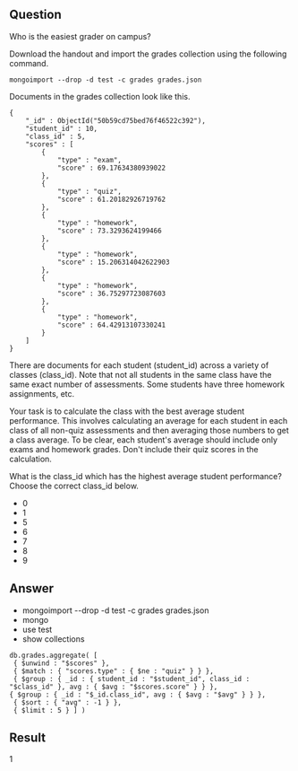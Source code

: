
## Question

Who is the easiest grader on campus?

Download the handout and import the grades collection using the following command.

~~~mongo
mongoimport --drop -d test -c grades grades.json
~~~

Documents in the grades collection look like this.

~~~mongo
{
    "_id" : ObjectId("50b59cd75bed76f46522c392"),
    "student_id" : 10,
    "class_id" : 5,
    "scores" : [
        {
            "type" : "exam",
            "score" : 69.17634380939022
        },
        {
            "type" : "quiz",
            "score" : 61.20182926719762
        },
        {
            "type" : "homework",
            "score" : 73.3293624199466
        },
        {
            "type" : "homework",
            "score" : 15.206314042622903
        },
        {
            "type" : "homework",
            "score" : 36.75297723087603
        },
        {
            "type" : "homework",
            "score" : 64.42913107330241
        }
    ]
}
~~~

There are documents for each student (student_id) across a variety of classes (class_id). Note that not all students in the same class have the same exact number of assessments. Some students have three homework assignments, etc.

Your task is to calculate the class with the best average student performance. This involves calculating an average for each student in each class of all non-quiz assessments and then averaging those numbers to get a class average. To be clear, each student's average should include only exams and homework grades. Don't include their quiz scores in the calculation.

What is the class_id which has the highest average student performance? Choose the correct class_id below.


- 0
- 1 
- 5
- 6
- 7
- 8
- 9


## Answer

- mongoimport --drop -d test -c grades grades.json
- mongo
- use test
- show collections


~~~mongo
db.grades.aggregate( [
 { $unwind : "$scores" },
 { $match : { "scores.type" : { $ne : "quiz" } } },
 { $group : { _id : { student_id : "$student_id", class_id :  "$class_id" }, avg : { $avg : "$scores.score" } } },
{ $group : { _id : "$_id.class_id", avg : { $avg : "$avg" } } },
 { $sort : { "avg" : -1 } },
 { $limit : 5 } ] )
~~~


## Result

1




